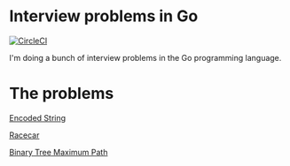 # Interview problems in Go

[![CircleCI](https://circleci.com/gh/scottfrasso/go-interview-problems/tree/master.svg?style=shield&circle-token=09fbbbf38693c38effd8b262d08c277fe00a34fd)](https://circleci.com/gh/scottfrasso/go-interview-problems/tree/master)

I'm doing a bunch of interview problems in the Go programming language.

# The problems
[Encoded String](encoded_string.go)

[Racecar](racecar.go)

[Binary Tree Maximum Path](binary_tree_max_path.go)
